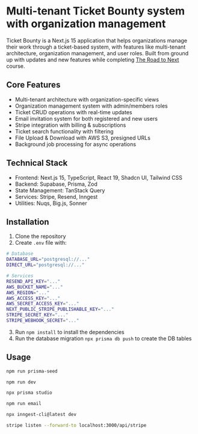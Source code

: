 # Multi-tenant Ticket Bounty system with organization management

Ticket Bounty is a Next.js 15 application that helps organizations manage their work through a ticket-based system, with features like multi-tenant architecture, organization management, and user roles. Built from ground up with updates and new features while completing [The Road to Next](https://www.road-to-next.com/) course.

## Core Features 

+ Multi-tenant architecture with organization-specific views 
+ Organization management system with admin/members roles 
+ Ticket CRUD operations with real-time updates 
+ Email invitation system for both registered and new users 
+ Stripe integration with billing & subscriptions 
+ Ticket search functionality with filtering 
+ File Upload & Download with AWS S3, presigned URLs 
+ Background job processing for async operations

## Technical Stack

+ Frontend: Next.js 15, TypeScript, React 19, Shadcn UI, Tailwind CSS
+ Backend: Supabase, Prisma, Zod
+ State Management: TanStack Query
+ Services: Stripe, Resend, Inngest
+ Utilities: Nuqs, Big.js, Sonner

## Installation

1. Clone the repository
2. Create `.env` file with:
```bash
# Database
DATABASE_URL="postgresql://..."
DIRECT_URL="postgresql://..."

# Services
RESEND_API_KEY="..."
AWS_BUCKET_NAME="..."
AWS_REGION="..."
AWS_ACCESS_KEY="..."
AWS_SECRET_ACCESS_KEY="..."
NEXT_PUBLIC_STRIPE_PUBLISHABLE_KEY="..."
STRIPE_SECRET_KEY="..."
STRIPE_WEBHOOK_SECRET="..."
```
3. Run `npm install` to install the dependencies
4. Run the database migration `npx prisma db push` to create the DB tables

## Usage

```sh
npm run prisma-seed
```

```sh
npm run dev
```

```sh
npx prisma studio
```

```sh
npm run email
```

```sh
npx inngest-cli@latest dev
```

```sh
stripe listen --forward-to localhost:3000/api/stripe
```
